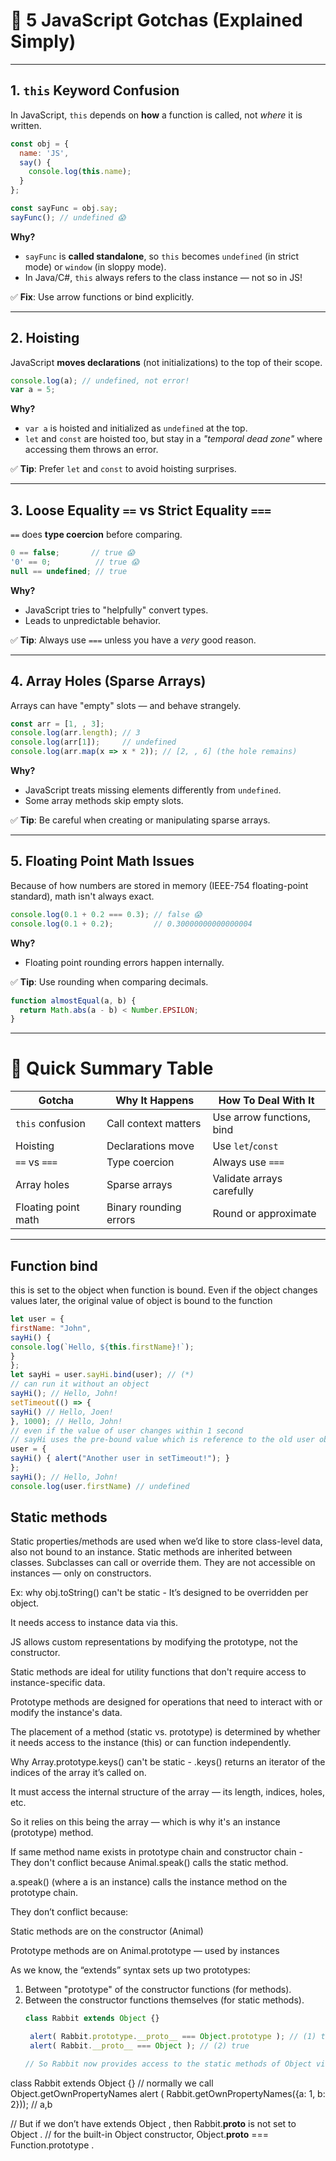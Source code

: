 # 🤯 5 JavaScript Gotchas (Explained Simply)

---

## 1. **`this` Keyword Confusion**

In JavaScript, `this` depends on **how** a function is called, not *where* it is written.

```javascript
const obj = {
  name: 'JS',
  say() {
    console.log(this.name);
  }
};

const sayFunc = obj.say;
sayFunc(); // undefined 😱
```

**Why?**  
- `sayFunc` is **called standalone**, so `this` becomes `undefined` (in strict mode) or `window` (in sloppy mode).
- In Java/C#, `this` always refers to the class instance — not so in JS!

✅ **Fix**: Use arrow functions or bind explicitly.

---

## 2. **Hoisting**

JavaScript **moves declarations** (not initializations) to the top of their scope.

```javascript
console.log(a); // undefined, not error!
var a = 5;
```

**Why?**  
- `var a` is hoisted and initialized as `undefined` at the top.
- `let` and `const` are hoisted too, but stay in a *"temporal dead zone"* where accessing them throws an error.

✅ **Tip**: Prefer `let` and `const` to avoid hoisting surprises.

---

## 3. **Loose Equality `==` vs Strict Equality `===`**

`==` does **type coercion** before comparing.

```javascript
0 == false;       // true 😱
'0' == 0;          // true 😱
null == undefined; // true
```

**Why?**  
- JavaScript tries to "helpfully" convert types.
- Leads to unpredictable behavior.

✅ **Tip**: Always use `===` unless you have a *very* good reason.

---

## 4. **Array Holes (Sparse Arrays)**

Arrays can have "empty" slots — and behave strangely.

```javascript
const arr = [1, , 3];
console.log(arr.length); // 3
console.log(arr[1]);     // undefined
console.log(arr.map(x => x * 2)); // [2, , 6] (the hole remains)
```

**Why?**  
- JavaScript treats missing elements differently from `undefined`.
- Some array methods skip empty slots.

✅ **Tip**: Be careful when creating or manipulating sparse arrays.

---

## 5. **Floating Point Math Issues**

Because of how numbers are stored in memory (IEEE-754 floating-point standard), math isn't always exact.

```javascript
console.log(0.1 + 0.2 === 0.3); // false 😱
console.log(0.1 + 0.2);         // 0.30000000000000004
```

**Why?**  
- Floating point rounding errors happen internally.

✅ **Tip**: Use rounding when comparing decimals.

```javascript
function almostEqual(a, b) {
  return Math.abs(a - b) < Number.EPSILON;
}
```

---

# 🎯 Quick Summary Table

| Gotcha              | Why It Happens                 | How To Deal With It              |
|---------------------|---------------------------------|----------------------------------|
| `this` confusion     | Call context matters            | Use arrow functions, bind        |
| Hoisting             | Declarations move               | Use `let`/`const`                |
| `==` vs `===`        | Type coercion                   | Always use `===`                 |
| Array holes          | Sparse arrays                   | Validate arrays carefully        |
| Floating point math  | Binary rounding errors          | Round or approximate             |

---

## Function bind
this is set to the object when function is bound. Even if the object changes values later, the original value of object is bound to the function
```javascript
let user = {
firstName: "John",
sayHi() {
console.log(`Hello, ${this.firstName}!`);
}
};
let sayHi = user.sayHi.bind(user); // (*)
// can run it without an object
sayHi(); // Hello, John!
setTimeout(() => {
sayHi() // Hello, Joen!
}, 1000); // Hello, John!
// even if the value of user changes within 1 second
// sayHi uses the pre-bound value which is reference to the old user object
user = {
sayHi() { alert("Another user in setTimeout!"); }
};
sayHi(); // Hello, John!
console.log(user.firstName) // undefined
```

## Static methods
Static properties/methods are used when we’d like to store class-level data, also not bound to an instance. 
Static methods are inherited between classes.
Subclasses can call or override them.
They are not accessible on instances — only on constructors.

Ex: why obj.toString() can't be static - 
It’s designed to be overridden per object.

It needs access to instance data via this.

JS allows custom representations by modifying the prototype, not the constructor.

Static methods are ideal for utility functions that don't require access to instance-specific data.

Prototype methods are designed for operations that need to interact with or modify the instance's data.

The placement of a method (static vs. prototype) is determined by whether it needs access to the instance (this) or can function independently.

Why Array.prototype.keys() can't be static - 
.keys() returns an iterator of the indices of the array it’s called on.

It must access the internal structure of the array — its length, indices, holes, etc.

So it relies on this being the array — which is why it's an instance (prototype) method.

If same method name exists in prototype chain and constructor chain - They don't conflict because 
Animal.speak() calls the static method.

a.speak() (where a is an instance) calls the instance method on the prototype chain.

They don’t conflict because:

Static methods are on the constructor (Animal)

Prototype methods are on Animal.prototype — used by instances

As we know, the “extends” syntax sets up two prototypes:
1. Between "prototype" of the constructor functions (for methods).
2. Between the constructor functions themselves (for static methods).
   ```javascript
   class Rabbit extends Object {}
   
    alert( Rabbit.prototype.__proto__ === Object.prototype ); // (1) true
    alert( Rabbit.__proto__ === Object ); // (2) true

   // So Rabbit now provides access to the static methods of Object via Rabbit , like this:
class Rabbit extends Object {}
// normally we call Object.getOwnPropertyNames
alert ( Rabbit.getOwnPropertyNames({a: 1, b: 2})); // a,b

// But if we don’t have extends Object , then Rabbit.__proto__ is not set to Object .
// for the built-in Object constructor, 
Object.__proto__ === Function.prototype .
   ```
